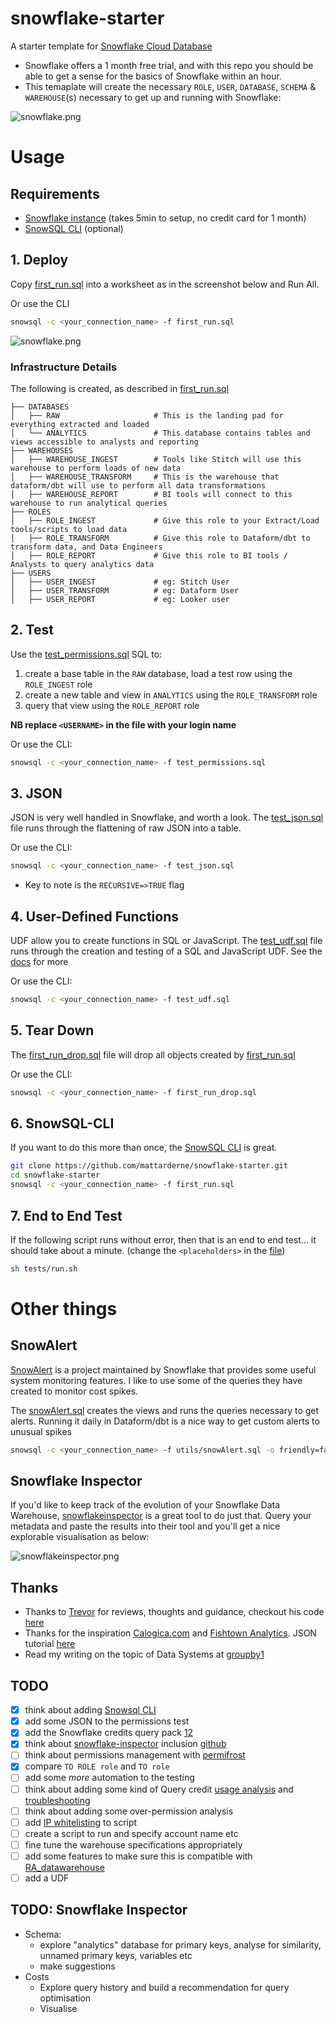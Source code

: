 # snowflake-starter
A starter template for [Snowflake Cloud Database](www.snowflake.com)

* Snowflake offers a 1 month free trial, and with this repo you should be able to get a sense for the basics of Snowflake within an hour.
* This temaplate will create the necessary `ROLE`, `USER`, `DATABASE`, `SCHEMA` & `WAREHOUSE`(s) necessary to get up and running with Snowflake:

![snowflake.png](/assets/snowflake_rn.png)


# Usage

## Requirements

* [Snowflake instance](https://trial.snowflake.com/) (takes 5min to setup, no credit card for 1 month)
* [SnowSQL CLI](https://docs.snowflake.com/en/user-guide/snowsql.html) (optional)

## 1. Deploy

Copy [first_run.sql](/first_run.sql) into a worksheet as in the screenshot below and Run All. 

Or use the CLI
```bash
snowsql -c <your_connection_name> -f first_run.sql
```

![snowflake.png](/assets/worksheet.png)

### Infrastructure Details
The following is created, as described in [first_run.sql](/first_run.sql)
```
├── DATABASES
│   ├── RAW                     # This is the landing pad for everything extracted and loaded
│   └── ANALYTICS               # This database contains tables and views accessible to analysts and reporting
├── WAREHOUSES
│   ├── WAREHOUSE_INGEST        # Tools like Stitch will use this warehouse to perform loads of new data
│   ├── WAREHOUSE_TRANSFORM     # This is the warehouse that dataform/dbt will use to perform all data transformations
│   ├── WAREHOUSE_REPORT        # BI tools will connect to this warehouse to run analytical queries
├── ROLES
│   ├── ROLE_INGEST             # Give this role to your Extract/Load tools/scripts to load data
│   ├── ROLE_TRANSFORM          # Give this role to Dataform/dbt to transform data, and Data Engineers
│   ├── ROLE_REPORT             # Give this role to BI tools / Analysts to query analytics data
├── USERS
│   ├── USER_INGEST             # eg: Stitch User
│   ├── USER_TRANSFORM          # eg: Dataform User
│   ├── USER_REPORT             # eg: Looker user

```

## 2. Test

Use the [test_permissions.sql](/test_permissions.sql) SQL to:
1. create a base table in the `RAW` database, load a test row using the `ROLE_INGEST` role
1. create a new table and view in `ANALYTICS` using the `ROLE_TRANSFORM` role
1. query that view using the `ROLE_REPORT` role

**NB replace `<USERNAME>` in the file with your login name** 

Or use the CLI:
```bash
snowsql -c <your_connection_name> -f test_permissions.sql
```

## 3. JSON

JSON is very well handled in Snowflake, and worth a look. The [test_json.sql](/test_json.sql) file runs through the flattening of raw JSON into a table.

Or use the CLI:
```bash
snowsql -c <your_connection_name> -f test_json.sql
```

* Key to note is the `RECURSIVE=>TRUE` flag

## 4. User-Defined Functions

UDF allow you to create functions in SQL or JavaScript. The [test_udf.sql](/test_udf.sql) file runs through the creation and testing of a SQL and JavaScript UDF. See the [docs](https://docs.snowflake.com/en/sql-reference/udf-overview.html) for more

Or use the CLI:
```bash
snowsql -c <your_connection_name> -f test_udf.sql
```


## 5. Tear Down

The [first_run_drop.sql](/first_run_drop.sql) file will drop all objects created by [first_run.sql](/first_run.sql) 

Or use the CLI:
```bash
snowsql -c <your_connection_name> -f first_run_drop.sql
```

## 6. SnowSQL-CLI

If you want to do this more than once, the [SnowSQL CLI](https://docs.snowflake.com/en/user-guide/snowsql.html) is great. 

```bash
git clone https://github.com/mattarderne/snowflake-starter.git
cd snowflake-starter
snowsql -c <your_connection_name> -f first_run.sql
```

## 7. End to End Test
If the following script runs without error, then that is an end to end test... it should take about a minute. (change the `<placeholders>` in the [file](tests/run.sh))

```bash
sh tests/run.sh
```

# Other things

## SnowAlert

[SnowAlert](https://github.com/snowflakedb/SnowAlert) is a project maintained by Snowflake that provides some useful system monitoring features. I like to use some of the queries they have created to monitor cost spikes.

The [snowAlert.sql](/utils/snowAlert.sql) creates the views and runs the queries necessary to get alerts. Running it daily in Dataform/dbt is a nice way to get custom alerts to unusual spikes 

```bash
snowsql -c <your_connection_name> -f utils/snowAlert.sql -o friendly=false -o quiet=true
```

## Snowflake Inspector

If you'd like to keep track of the evolution of your Snowflake Data Warehouse, [snowflakeinspector](http://snowflakeinspector.hashmapinc.com/) is a great tool to do just that. Query your metadata and paste the results into their tool and you'll get a nice explorable visualisation as below:

![snowflakeinspector.png](/assets/snowflakeinspector.png)

## Thanks

* Thanks to [Trevor](https://trevorscode.com/comprehensive-tutorial-of-snowflake-privileges-and-access-control/) for reviews, thoughts and guidance, checkout his code [here](https://github.com/trevor-higbee/snowflake-tools)
* Thanks for the inspiration [Calogica.com](https://Calogica.com) and [Fishtown Analytics](https://blog.fishtownanalytics.com/how-we-configure-snowflake-fc13f1eb36c4). JSON tutorial [here](https://interworks.com/blog/hcalder/2018/06/19/the-ease-of-working-with-json-in-snowflake/)
* Read my writing on the topic of Data Systems at [groupby1](https://groupby1.substack.com/)


## TODO
* [x] think about adding [Snowsql CLI](https://docs.snowflake.com/en/user-guide/snowsql-install-config.html)
* [x] add some JSON to the permissions test
* [x] add the Snowflake credits query pack [1](https://github.com/snowflakedb/SnowAlert/blob/master/packs/snowflake_query_pack.sql)[2](https://github.com/snowflakedb/SnowAlert/blob/master/packs/snowflake_cost_management.sql)
* [x] think about [snowflake-inspector](http://snowflakeinspector.hashmapinc.com/) inclusion [github](https://github.com/hashmapinc/snowflake-inspector)
* [ ] think about permissions management with [permifrost](https://gitlab.com/gitlab-data/permifrost)
* [x] compare `TO ROLE role` and `TO role`
* [ ] add some _more_ automation to the testing
* [ ] think about adding some kind of Query credit [usage analysis](https://www.snowflake.com/blog/understanding-snowflake-utilization-warehouse-profiling/) and [troubleshooting](https://community.snowflake.com/s/article/Cloud-Services-Billing-Update-Understanding-and-Adjusting-Usage)
* [ ] think about adding some over-permission analysis
* [ ] add [IP whitelisting](https://docs.snowflake.com/en/sql-reference/sql/alter-network-policy.html) to script
* [ ] create a script to run and specify account name etc 
* [ ] fine tune the warehouse specifications appropriately 
* [ ] add some features to make sure this is compatible with [RA_datawarehouse](https://github.com/rittmananalytics/ra_data_warehouse)
* [ ] add a UDF

## TODO: Snowflake Inspector
* Schema:
    * explore "analytics" database for primary keys, analyse for similarity, unnamed primary keys, variables etc
    * make suggestions
* Costs
    * Explore query history and build a recommendation for query optimisation 
    * Visualise 